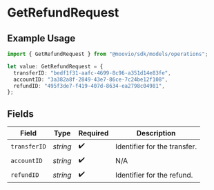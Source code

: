 # GetRefundRequest

## Example Usage

```typescript
import { GetRefundRequest } from "@moovio/sdk/models/operations";

let value: GetRefundRequest = {
  transferID: "bedf1f31-aafc-4699-8c96-a351d14e83fe",
  accountID: "3a382a8f-2849-43e7-86ce-7c24be12f108",
  refundID: "495f3de7-f419-407d-8634-ea2798c04981",
};
```

## Fields

| Field                        | Type                         | Required                     | Description                  |
| ---------------------------- | ---------------------------- | ---------------------------- | ---------------------------- |
| `transferID`                 | *string*                     | :heavy_check_mark:           | Identifier for the transfer. |
| `accountID`                  | *string*                     | :heavy_check_mark:           | N/A                          |
| `refundID`                   | *string*                     | :heavy_check_mark:           | Identifier for the refund.   |